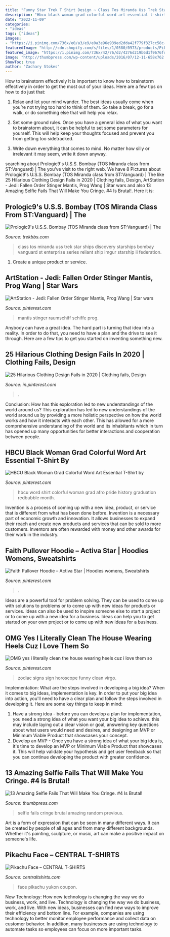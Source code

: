 ```yaml
---
title: "Funny Star Trek T Shirt Design ~ Class Tos Miranda Uss Trek Star Ships Discovery Starships Bombay Vanguard St Enterprise Series Reliant Ship Imgur Starship Ii Federation"
description: "Hbcu black woman grad colorful word art essential t-shirt by"
date: "2022-11-09"
categories:
- "ideas"
tags: ["ideas"]
images:
- "https://i.pinimg.com/736x/e0/a3/e9/e0a3e96e939ed2dda42f779f327cc58c--true-horoscope-zodiac-signs-sagittarius.jpg"
featuredImage: "http://cdn.shopify.com/s/files/1/0580/0973/products/Pikachu_Face_grande.jpg?v=1488374667"
featured_image: "https://i.pinimg.com/736x/42/76/d2/4276d219b6d1f9676fd0f2239dc76fed.jpg"
image: "http://thumbpress.com/wp-content/uploads/2016/07/12-11-658x762.jpg"
ShowToc: true
author: "Zachary Stokes"
---
```



How to brainstorm effectively
It is important to know how to brainstorm effectively in order to get the most out of your ideas. Here are a few tips on how to do just that:
1. Relax and let your mind wander. The best ideas usually come when you’re not trying too hard to think of them. So take a break, go for a walk, or do something else that will help you relax.

2. Set some ground rules. Once you have a general idea of what you want to brainstorm about, it can be helpful to set some parameters for yourself. This will help keep your thoughts focused and prevent you from getting too sidetracked.

3. Write down everything that comes to mind. No matter how silly or irrelevant it may seem, write it down anyway.

	

		
searching about Prologic9&#039;s U.S.S. Bombay (TOS Miranda class from ST:Vanguard) | The you've visit to the right web. We have 8 Pictures about Prologic9&#039;s U.S.S. Bombay (TOS Miranda class from ST:Vanguard) | The like 25 Hilarious Clothing Design Fails in 2020 | Clothing fails, Design, ArtStation - Jedi: Fallen Order Stinger Mantis, Prog Wang | Star wars and also 13 Amazing Selfie Fails That Will Make You Cringe. #4 Is Brutal!. Here it is:
		
    
## Prologic9&#039;s U.S.S. Bombay (TOS Miranda Class From ST:Vanguard) | The

<img loading=lazy src="http://i.imgur.com/bOWBml.jpg" onerror="this.onerror=null;this.src='https://tse1.mm.bing.net/th?id=OIP.HXGJZ792Z3nNIXgZwnGQtAHaEK&amp;pid=15.1';" alt="Prologic9&#039;s U.S.S. Bombay (TOS Miranda class from ST:Vanguard) | The">

_Source: trekbbs.com_

>class tos miranda uss trek star ships discovery starships bombay vanguard st enterprise series reliant ship imgur starship ii federation. 

	

1. Create a unique product or service.

    
## ArtStation - Jedi: Fallen Order Stinger Mantis, Prog Wang | Star Wars

<img loading=lazy src="https://i.pinimg.com/736x/42/76/d2/4276d219b6d1f9676fd0f2239dc76fed.jpg" onerror="this.onerror=null;this.src='https://tse3.mm.bing.net/th?id=OIP.lBZ9vyzh_oZhzFgWvjWx6AHaFK&amp;pid=15.1';" alt="ArtStation - Jedi: Fallen Order Stinger Mantis, Prog Wang | Star wars">

_Source: pinterest.com_

>mantis stinger raumschiff schiffe prog. 

	

Anybody can have a great idea. The hard part is turning that idea into a reality. In order to do that, you need to have a plan and the drive to see it through. Here are a few tips to get you started on inventing something new.

    
## 25 Hilarious Clothing Design Fails In 2020 | Clothing Fails, Design

<img loading=lazy src="https://i.pinimg.com/736x/8a/30/85/8a30855598cf61e8e6dd9431f65e363a.jpg" onerror="this.onerror=null;this.src='https://tse2.mm.bing.net/th?id=OIP.2uGYEEty7MQPRNO7gJlhFQHaLH&amp;pid=15.1';" alt="25 Hilarious Clothing Design Fails in 2020 | Clothing fails, Design">

_Source: in.pinterest.com_

>. 

	

Conclusion: How has this exploration led to new understandings of the world around us?
This exploration has led to new understandings of the world around us by providing a more holistic perspective on how the world works and how it interacts with each other. This has allowed for a more comprehensive understanding of the world and its inhabitants which in turn has opened up many opportunities for better interactions and cooperation between people.

    
## HBCU Black Woman Grad Colorful Word Art Essential T-Shirt By

<img loading=lazy src="https://i.pinimg.com/736x/47/c9/5f/47c95fee38289671be597c76c765625f.jpg" onerror="this.onerror=null;this.src='https://tse1.mm.bing.net/th?id=OIP.BOmn_fuA2OVC_1nEdIsZ8AHaJ3&amp;pid=15.1';" alt="HBCU Black Woman Grad Colorful Word Art Essential T-Shirt by">

_Source: pinterest.com_

>hbcu word shirt colorful woman grad afro pride history graduation redbubble month. 

	

Invention is a process of coming up with a new idea, product, or service that is different from what has been done before. Invention is a necessary part of economic growth and innovation. It allows businesses to expand their reach and create new products and services that can be sold to more customers. Inventors are often rewarded with money and other awards for their work in the industry.

    
## Faith Pullover Hoodie – Activa Star | Hoodies Womens, Sweatshirts

<img loading=lazy src="https://i.pinimg.com/736x/d9/5d/24/d95d2486a8479fc62a2ea78153439476.jpg" onerror="this.onerror=null;this.src='https://tse3.mm.bing.net/th?id=OIP.jPdQTu-TrJv_Ke_VgTdkpQHaHa&amp;pid=15.1';" alt="Faith Pullover Hoodie – Activa Star | Hoodies womens, Sweatshirts">

_Source: pinterest.com_

>. 

	

Ideas are a powerful tool for problem solving. They can be used to come up with solutions to problems or to come up with new ideas for products or services. Ideas can also be used to inspire someone else to start a project or to come up with a new idea for a business. Ideas can help you to get started on your own project or to come up with new ideas for a business.

    
## OMG Yes I Literally Clean The House Wearing Heels Cuz I Love Them So

<img loading=lazy src="https://i.pinimg.com/736x/e0/a3/e9/e0a3e96e939ed2dda42f779f327cc58c--true-horoscope-zodiac-signs-sagittarius.jpg" onerror="this.onerror=null;this.src='https://tse3.mm.bing.net/th?id=OIP.eixAqJ5BNbyoK7RB61Fs5QHaOK&amp;pid=15.1';" alt="OMG yes i literally clean the house wearing heels cuz i love them so">

_Source: pinterest.com_

>zodiac signs sign horoscope funny clean virgo. 

	

Implementation: What are the steps involved in developing a big idea?
When it comes to big ideas, implementation is key. In order to put your big idea into action, you'll need to have a clear plan and follow the steps involved in developing it. Here are some key things to keep in mind: 
1. Have a strong idea - before you can develop a plan for implementation, you need a strong idea of what you want your big idea to achieve. this may include laying out a clear vision or goal, answering key questions about what users would need and desires, and designing an MVP or Minimum Viable Product that showcases your concept. 
2. Develop an MVP - Once you have a strong idea of what your big idea is, it's time to develop an MVP or Minimum Viable Product that showcases it. This will help validate your hypothesis and get user feedback so that you can continue developing the product with greater confidence.

    
## 13 Amazing Selfie Fails That Will Make You Cringe. #4 Is Brutal!

<img loading=lazy src="http://thumbpress.com/wp-content/uploads/2016/07/12-11-658x762.jpg" onerror="this.onerror=null;this.src='https://tse2.mm.bing.net/th?id=OIP.0bdL9BtaU8OPkN5X1OFlnwHaIk&amp;pid=15.1';" alt="13 Amazing Selfie Fails That Will Make You Cringe. #4 Is Brutal!">

_Source: thumbpress.com_

>selfie fails cringe brutal amazing random previous. 

	

Art is a form of expression that can be seen in many different ways. It can be created by people of all ages and from many different backgrounds. Whether it's painting, sculpture, or music, art can make a positive impact on someone's life.

    
## Pikachu Face – CENTRAL T-SHIRTS

<img loading=lazy src="http://cdn.shopify.com/s/files/1/0580/0973/products/Pikachu_Face_grande.jpg?v=1488374667" onerror="this.onerror=null;this.src='https://tse3.mm.bing.net/th?id=OIP.lXeMBDFmG9dNiOHXnKcsOwHaHa&amp;pid=15.1';" alt="Pikachu Face – CENTRAL T-SHIRTS">

_Source: centraltshirts.com_

>face pikachu yukon coupon. 

	

New Technology: How new technology is changing the way we do business, work, and live.
Technology is changing the way we do business, work, and live. With new ideas, businesses can find new ways to improve their efficiency and bottom line. For example, companies are using technology to better monitor employee performance and collect data on customer behavior. In addition, many businesses are using technology to automate tasks so employees can focus on more important tasks.

